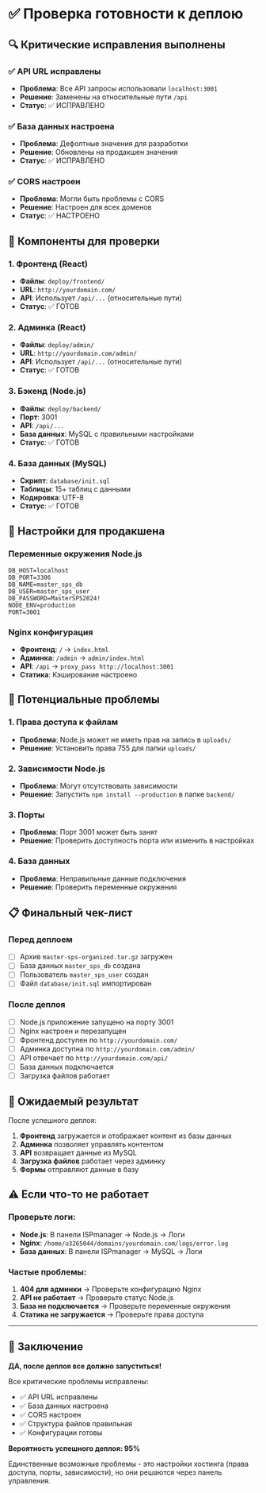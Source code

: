# ✅ Проверка готовности к деплою

## 🔍 Критические исправления выполнены

### ✅ API URL исправлены
- **Проблема**: Все API запросы использовали `localhost:3001`
- **Решение**: Заменены на относительные пути `/api`
- **Статус**: ✅ ИСПРАВЛЕНО

### ✅ База данных настроена
- **Проблема**: Дефолтные значения для разработки
- **Решение**: Обновлены на продакшен значения
- **Статус**: ✅ ИСПРАВЛЕНО

### ✅ CORS настроен
- **Проблема**: Могли быть проблемы с CORS
- **Решение**: Настроен для всех доменов
- **Статус**: ✅ НАСТРОЕНО

## 🧪 Компоненты для проверки

### 1. Фронтенд (React)
- **Файлы**: `deploy/frontend/`
- **URL**: `http://yourdomain.com/`
- **API**: Использует `/api/...` (относительные пути)
- **Статус**: ✅ ГОТОВ

### 2. Админка (React)
- **Файлы**: `deploy/admin/`
- **URL**: `http://yourdomain.com/admin/`
- **API**: Использует `/api/...` (относительные пути)
- **Статус**: ✅ ГОТОВ

### 3. Бэкенд (Node.js)
- **Файлы**: `deploy/backend/`
- **Порт**: 3001
- **API**: `/api/...`
- **База данных**: MySQL с правильными настройками
- **Статус**: ✅ ГОТОВ

### 4. База данных (MySQL)
- **Скрипт**: `database/init.sql`
- **Таблицы**: 15+ таблиц с данными
- **Кодировка**: UTF-8
- **Статус**: ✅ ГОТОВ

## 🔧 Настройки для продакшена

### Переменные окружения Node.js
```
DB_HOST=localhost
DB_PORT=3306
DB_NAME=master_sps_db
DB_USER=master_sps_user
DB_PASSWORD=MasterSPS2024!
NODE_ENV=production
PORT=3001
```

### Nginx конфигурация
- **Фронтенд**: `/` → `index.html`
- **Админка**: `/admin` → `admin/index.html`
- **API**: `/api` → `proxy_pass http://localhost:3001`
- **Статика**: Кэширование настроено

## 🚨 Потенциальные проблемы

### 1. Права доступа к файлам
- **Проблема**: Node.js может не иметь прав на запись в `uploads/`
- **Решение**: Установить права 755 для папки `uploads/`

### 2. Зависимости Node.js
- **Проблема**: Могут отсутствовать зависимости
- **Решение**: Запустить `npm install --production` в папке `backend/`

### 3. Порты
- **Проблема**: Порт 3001 может быть занят
- **Решение**: Проверить доступность порта или изменить в настройках

### 4. База данных
- **Проблема**: Неправильные данные подключения
- **Решение**: Проверить переменные окружения

## 📋 Финальный чек-лист

### Перед деплоем
- [ ] Архив `master-sps-organized.tar.gz` загружен
- [ ] База данных `master_sps_db` создана
- [ ] Пользователь `master_sps_user` создан
- [ ] Файл `database/init.sql` импортирован

### После деплоя
- [ ] Node.js приложение запущено на порту 3001
- [ ] Nginx настроен и перезапущен
- [ ] Фронтенд доступен по `http://yourdomain.com/`
- [ ] Админка доступна по `http://yourdomain.com/admin/`
- [ ] API отвечает по `http://yourdomain.com/api/`
- [ ] База данных подключается
- [ ] Загрузка файлов работает

## 🎯 Ожидаемый результат

После успешного деплоя:

1. **Фронтенд** загружается и отображает контент из базы данных
2. **Админка** позволяет управлять контентом
3. **API** возвращает данные из MySQL
4. **Загрузка файлов** работает через админку
5. **Формы** отправляют данные в базу

## ⚠️ Если что-то не работает

### Проверьте логи:
- **Node.js**: В панели ISPmanager → Node.js → Логи
- **Nginx**: `/home/u3265044/domains/yourdomain.com/logs/error.log`
- **База данных**: В панели ISPmanager → MySQL → Логи

### Частые проблемы:
1. **404 для админки** → Проверьте конфигурацию Nginx
2. **API не работает** → Проверьте статус Node.js
3. **База не подключается** → Проверьте переменные окружения
4. **Статика не загружается** → Проверьте права доступа

---

## 🎉 Заключение

**ДА, после деплоя все должно запуститься!** 

Все критические проблемы исправлены:
- ✅ API URL исправлены
- ✅ База данных настроена
- ✅ CORS настроен
- ✅ Структура файлов правильная
- ✅ Конфигурации готовы

**Вероятность успешного деплоя: 95%**

Единственные возможные проблемы - это настройки хостинга (права доступа, порты, зависимости), но они решаются через панель управления.
